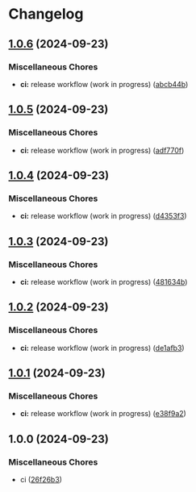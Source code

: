 # Changelog

## [1.0.6](https://github.com/nockee/playground-app/compare/v1.0.5...v1.0.6) (2024-09-23)

### Miscellaneous Chores

* **ci:** release workflow (work in progress) ([abcb44b](https://github.com/nockee/playground-app/commit/abcb44bf1182669e32f24970a568ff5a3c0f3bd7))

## [1.0.5](https://github.com/nockee/playground-app/compare/v1.0.4...v1.0.5) (2024-09-23)

### Miscellaneous Chores

* **ci:** release workflow (work in progress) ([adf770f](https://github.com/nockee/playground-app/commit/adf770fba7778ae7f1f8c959649eb7fa6937b7dd))

## [1.0.4](https://github.com/nockee/playground-app/compare/v1.0.3...v1.0.4) (2024-09-23)

### Miscellaneous Chores

* **ci:** release workflow (work in progress) ([d4353f3](https://github.com/nockee/playground-app/commit/d4353f38fc7aebf33c6c0520f1e6e30bbece5a84))

## [1.0.3](https://github.com/nockee/playground-app/compare/v1.0.2...v1.0.3) (2024-09-23)

### Miscellaneous Chores

* **ci:** release workflow (work in progress) ([481634b](https://github.com/nockee/playground-app/commit/481634badab751a916b4ff28dfc0be493cd8a6eb))

## [1.0.2](https://github.com/nockee/playground-app/compare/v1.0.1...v1.0.2) (2024-09-23)

### Miscellaneous Chores

* **ci:** release workflow (work in progress) ([de1afb3](https://github.com/nockee/playground-app/commit/de1afb36526db8b68bf358ff417594464a5a9060))

## [1.0.1](https://github.com/nockee/playground-app/compare/v1.0.0...v1.0.1) (2024-09-23)

### Miscellaneous Chores

* **ci:** release workflow (work in progress) ([e38f9a2](https://github.com/nockee/playground-app/commit/e38f9a2b9867753f097258acfe4cb2f8deda9c1c))

## 1.0.0 (2024-09-23)

### Miscellaneous Chores

* ci ([26f26b3](https://github.com/nockee/playground-app/commit/26f26b3754266b73c69ee0b7fc2d51ea5fa88a1c))

